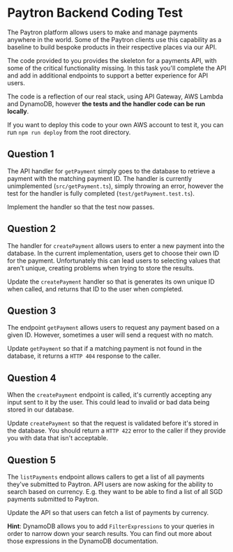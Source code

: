# Paytron Backend Coding Test
The Paytron platform allows users to make and manage payments anywhere in the world. Some of the Paytron clients use this capability as a baseline to build bespoke products in their respective places via our API.
  
The code provided to you provides the skeleton for a payments API, with some of the critical functionality missing. In this task you'll complete the API and add in additional endpoints to support a better experience for API users.

The code is a reflection of our real stack, using API Gateway, AWS Lambda and DynamoDB, however **the tests and the handler code can be run locally**.
  
If you want to deploy this code to your own AWS account to test it, you can run `npm run deploy` from the root directory. 

## Question 1
The API handler for `getPayment` simply goes to the database to retrieve a payment with the matching payment ID. The handler is currently unimplemented (`src/getPayment.ts`), simply throwing an error, however the test for the handler is fully completed (`test/getPayment.test.ts`).
  
Implement the handler so that the test now passes.

## Question 2
The handler for `createPayment` allows users to enter a new payment into the database. In the current implementation, users get to choose their own ID for the payment. Unfortunately this can lead users to selecting values that aren't unique, creating problems when trying to store the results.

Update the `createPayment` handler so that is generates its own unique ID when called, and returns that ID to the user when completed.

## Question 3
The endpoint `getPayment` allows users to request any payment based on a given ID. However, sometimes a user will send a request with no match.

Update `getPayment` so that if a matching payment is not found in the database, it returns a `HTTP 404` response to the caller. 
## Question 4
When the `createPayment` endpoint is called, it's currently accepting any input sent to it by the user. This could lead to invalid or bad data being stored in our database.
  
Update `createPayment` so that the request is validated before it's stored in the database. You should return a `HTTP 422` error to the caller if they provide you with data that isn't acceptable.
  
## Question 5
The `listPayments` endpoint allows callers to get a list of all payments they've submitted to Paytron. API users are now asking for the ability to search based on currency. E.g. they want to be able to find a list of all SGD payments submitted to Paytron.
  
Update the API so that users can fetch a list of payments by currency.
  
**Hint**: DynamoDB allows you to add `FilterExpressions` to your queries in order to narrow down your search results. You can find out more about those expressions in the DynamoDB documentation.